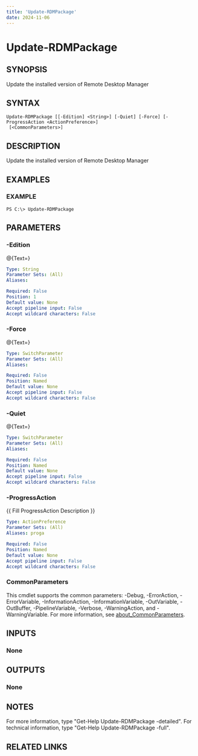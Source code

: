 ```yaml
---
title: 'Update-RDMPackage'
date: 2024-11-06
---
```



# Update-RDMPackage

## SYNOPSIS
Update the installed version of Remote Desktop Manager

## SYNTAX

```
Update-RDMPackage [[-Edition] <String>] [-Quiet] [-Force] [-ProgressAction <ActionPreference>]
 [<CommonParameters>]
```

## DESCRIPTION
Update the installed version of Remote Desktop Manager

## EXAMPLES

### EXAMPLE
```
PS C:\> Update-RDMPackage
```

## PARAMETERS

### -Edition
@{Text=}

```yaml
Type: String
Parameter Sets: (All)
Aliases:

Required: False
Position: 1
Default value: None
Accept pipeline input: False
Accept wildcard characters: False
```

### -Force
@{Text=}

```yaml
Type: SwitchParameter
Parameter Sets: (All)
Aliases:

Required: False
Position: Named
Default value: None
Accept pipeline input: False
Accept wildcard characters: False
```

### -Quiet
@{Text=}

```yaml
Type: SwitchParameter
Parameter Sets: (All)
Aliases:

Required: False
Position: Named
Default value: None
Accept pipeline input: False
Accept wildcard characters: False
```

### -ProgressAction
{{ Fill ProgressAction Description }}

```yaml
Type: ActionPreference
Parameter Sets: (All)
Aliases: proga

Required: False
Position: Named
Default value: None
Accept pipeline input: False
Accept wildcard characters: False
```

### CommonParameters
This cmdlet supports the common parameters: -Debug, -ErrorAction, -ErrorVariable, -InformationAction, -InformationVariable, -OutVariable, -OutBuffer, -PipelineVariable, -Verbose, -WarningAction, and -WarningVariable. For more information, see [about_CommonParameters](http://go.microsoft.com/fwlink/?LinkID=113216).

## INPUTS

### None
## OUTPUTS

### None
## NOTES
For more information, type "Get-Help Update-RDMPackage -detailed".
For technical information, type "Get-Help Update-RDMPackage -full".

## RELATED LINKS
